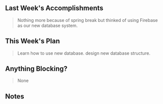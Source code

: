 ## Last Week's Accomplishments

>
> Nothing more because of spring break but thinked of using Firebase as our new database system. 

## This Week's Plan

> Learn how to use new database.
> design new database structure.

## Anything Blocking?

> None

## Notes